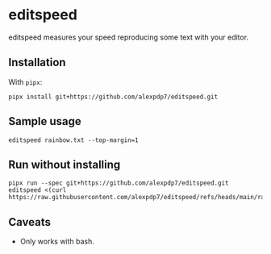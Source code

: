 # editspeed

editspeed measures your speed reproducing some text with your editor.

## Installation

With `pipx`:

```
pipx install git+https://github.com/alexpdp7/editspeed.git
```

## Sample usage

```
editspeed rainbow.txt --top-margin=1
```

## Run without installing

```
pipx run --spec git+https://github.com/alexpdp7/editspeed.git editspeed <(curl https://raw.githubusercontent.com/alexpdp7/editspeed/refs/heads/main/rainbow.txt)
```

## Caveats

* Only works with bash.
